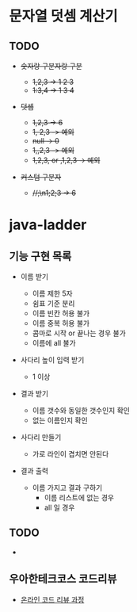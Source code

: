 # 문자열 덧셈 계산기 

## TODO
* ~~숫자랑 구분자랑 구분~~
    * ~~1,2,3 -> 1 2 3~~
    * ~~1:3,4 -> 1 3 4~~
* ~~덧셈~~
    * ~~1,2,3 -> 6~~
    * ~~1, 2,3 -> 예외~~
    * ~~null -> 0~~
    * ~~1,,2,3 -> 예외~~
    * ~~1,2,3, or ,1,2,3 -> 예외~~
    
* ~~커스텀 구분자~~
    * ~~//;\n1;2;3 -> 6~~


# java-ladder

## 기능 구현 목록

* 이름 받기
    * 이름 제한 5자
    * 쉼표 기준 분리
    * 이름 빈칸 허용 불가
    * 이름 중복 허용 불가
    * 콤마로 시작 or 끝나는 경우 불가
    * 이름에 all 불가
* 사다리 높이 입력 받기
    * 1 이상
* 결과 받기
    * 이름 갯수와 동일한 갯수인지 확인
    * 없는 이름인지 확인
* 사다리 만들기
    * 가로 라인이 겹치면 안된다
    
* 결과 출력
    * 이름 가지고 결과 구하기
        * 이름 리스트에 없는 경우
        * all 일 경우 


## TODO

* 


## 우아한테크코스 코드리뷰
* [온라인 코드 리뷰 과정](https://github.com/woowacourse/woowacourse-docs/blob/master/maincourse/README.md)